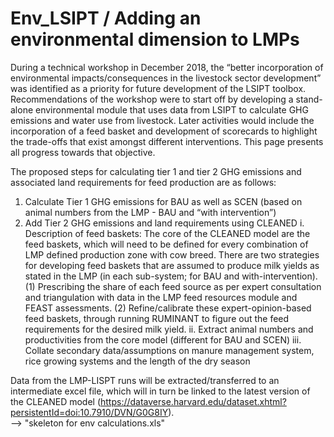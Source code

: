 # Env_LSIPT / Adding an environmental dimension to LMPs

During a technical workshop in December 2018, the “better incorporation of environmental impacts/consequences in the livestock sector development” was identified as a priority for future development of the LSIPT toolbox. Recommendations of the workshop were to start off by developing a stand-alone environmental module that uses data from LSIPT to calculate GHG emissions and water use from livestock. Later activities would include the incorporation of a feed basket and development of scorecards to highlight the trade-offs that exist amongst different interventions.  This page presents all progress towards that objective.

The proposed steps for calculating tier 1 and tier 2 GHG emissions and associated land requirements for feed production are as follows: 
1.	Calculate Tier 1 GHG emissions for BAU as well as SCEN (based on animal numbers from the LMP - BAU and “with intervention”)
2.	Add Tier 2 GHG emissions and land requirements using CLEANED
  i.	Description of feed baskets: The core of the CLEANED model are the feed baskets, which will need to be defined for every combination of LMP defined production zone with cow breed. There are two strategies for developing feed baskets that are assumed to produce milk yields as stated in the LMP (in each sub-system; for BAU and with-intervention).  
    (1) Prescribing the share of each feed source as per expert consultation and triangulation with data in the LMP feed resources module and FEAST assessments. 
    (2) Refine/calibrate these expert-opinion-based feed baskets, through running RUMINANT to figure out the feed requirements for the desired milk yield. 
  ii.	Extract animal numbers and productivities from the core model (different for BAU and SCEN)
  iii.	Collate secondary data/assumptions on manure management system, rice growing systems and the length of the dry season


Data from the LMP-LISPT runs will be extracted/transferred to an intermediate excel file, which will in turn be linked to the latest version of the CLEANED model (https://dataverse.harvard.edu/dataset.xhtml?persistentId=doi:10.7910/DVN/G0G8IY).  
--> "skeleton for env calculations.xls"

